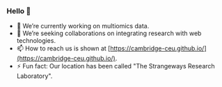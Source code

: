 ### Hello 👋

<!--
**cambridge-ceu/cambridge-ceu** is a ✨ _special_ ✨ repository.

Possible options,

- 🌱 I’m currently learning ...
- 🤔 I’m looking for help with ...
- 💬 Ask me about ...
- 😄 Pronouns: ...
-->

- 🔭 We’re currently working on multiomics data.
- 👯 We’re seeking collaborations on integrating research with web technologies.
- 📫 How to reach us is shown at [https://cambridge-ceu.github.io/](https://cambridge-ceu.github.io/).
- ⚡ Fun fact: Our location has been called "The Strangeways Research Laboratory".
